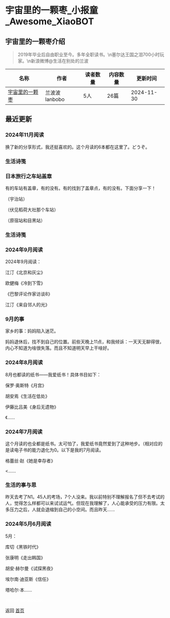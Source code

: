 # 宇宙里的一颗枣_小报童_Awesome_XiaoBOT

## 宇宙里的一颗枣介绍
> 2019年毕业后自由职业至今。多年全职读书。\n塞尔达王国之泪700小时玩家。\n新浪微博@生活在别处的兰波  
  


|名称|作者|读者数量|内容数量|更新时间|
|---|---|---|---|---|
|[宇宙里的一颗枣](https://xiaobot.net/p/floatingjujube?refer=0b133df9-27dc-423b-8101-639049001c13)|兰波波lanbobo|5人|26篇|2024-11-30|

## 最近更新
### 2024年11月阅读

换了新的分享形式，我还挺喜欢的。这个月读的6本都在这里了。どうぞ。

### 生活诗笺

### 日本旅行之车站盖章

有的车站有盖章，有的没有。有的找到了盖章点，有的没有。下面分享一下！

（宇治站）

（伏见稻荷大社那个车站）

（原宿站和目黑站）

### 生活诗笺

### 2024年9月阅读

2024年9月阅读：

江汀《北京和灰尘》

欧健梅《冷到下雪》

《巴黎评论作家访谈8》

江汀《来自邻人的光》

### 9月的事

家乡的事：妈妈陷入迷茫。

妈妈退休后，找不到自己的位置。前些天晚上11点，和我倾诉：一天天无聊得很，内心不知道为啥很失落。而且不知道明天早上干啥好。

### 2024年8月阅读

8月也都读的纸书——我爱纸书！具体书目如下：

保罗·奥斯特《月宫》

胡安焉《生活在低处》

伊藤比吕美《身后无遗物》

《......

### 2024年7月阅读

这个月读的也全都是纸书。太可怕了，我爱纸书竟然爱到了这种地步。（相对应的是读电子书的能力退化为0。以下是我的7月阅读。

格蕾丝·赵《她是幸存者》

<......

### 生活的事与思

昨天去考了N1。45人的考场，7个人没来。我以前特别不理解报名了但不去考试的人，觉得怎么样都可以来试试运气。但现在我理解了，人心能承受的压力有限。太多压力之后，人就会退缩到自己的小空间。而且昨天......

### 2024年5月6月阅读

5月：

库切《黑铁时代》

张康明《走出韩国》

胡安·赫尔曼《试探黑夜》

埃尔南·迪亚斯《信任》

塔哈尔·本......


<a href="https://github.com/Reno9527/awesome-xiaobot" style="color: white; text-decoration: none;">awesome-xiaobot</a>

返回 [首页](../README.md)
